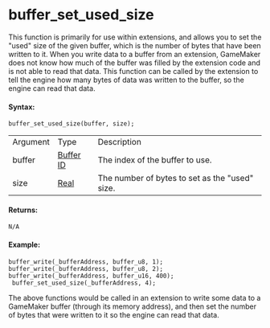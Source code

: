 # buffer_set_used_size

This function is primarily for use within extensions, and allows you to
set the "used" size of the given buffer, which is the number of bytes
that have been written to it. When you write data to a buffer from an
extension, GameMaker does not know how much of the buffer was filled by
the extension code and is not able to read that data. This function can
be called by the extension to tell the engine how many bytes of data was
written to the buffer, so the engine can read that data.

#### Syntax:

``` gml
buffer_set_used_size(buffer, size);
```

|          |                                                                                       |                                                |
|----------|---------------------------------------------------------------------------------------|------------------------------------------------|
| Argument | Type                                                                                  | Description                                    |
| buffer   |  [Buffer ID](../../../../GameMaker_Language/GML_Reference/Buffers/buffer_create)  | The index of the buffer to use.                |
| size     |  [Real](../../../../GameMaker_Language/GML_Overview/Data_Types)                   | The number of bytes to set as the "used" size. |

#### Returns:

``` gml
N/A
```

#### Example:

``` gml
buffer_write(_bufferAddress, buffer_u8, 1); buffer_write(_bufferAddress, buffer_u8, 2); buffer_write(_bufferAddress, buffer_u16, 400);
 buffer_set_used_size(_bufferAddress, 4);
```

The above functions would be called in an extension to write some data
to a GameMaker buffer (through its memory address), and then set the
number of bytes that were written to it so the engine can read that
data.
